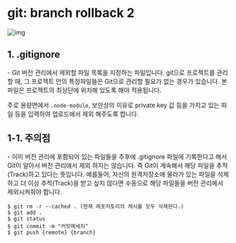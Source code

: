 # git: branch rollback 2

![img](https://img1.daumcdn.net/thumb/R1280x0/?scode=mtistory2&fname=https%3A%2F%2Fblog.kakaocdn.net%2Fdn%2FbKybQu%2FbtqDg4SUEx6%2FKdyv2aCtOOnZDtErGKiCEK%2Fimg.png)
## 1. .gitignore
\- Git 버전 관리에서 제외할 파일 목록을 지정하는 파일입니다. git으로 프로젝트를 관리할 때, 그 프로젝트 안의 특정파일들은 Git으로 관리할 필요가 없는 경우가 있습니다. 본 파일은 프로젝트의 최상단에 위치해 있도록 해야 적용됩니다.

주로 용량면에서 `.node-module`, 보안상의 이유로 private key 값 등을 가지고 있는 파일 등을 입력하여 업로드에서 제외 해주도록 합니다.

## 1-1. 주의점
\- 이미 버전 관리에 포함되어 있는 파일들을 추후에 .gitignore 파일에 기록한다고 해서 Git이 알아서 버전 관리에서 제외 하지는 않습니다. 즉 Git이 계속해서 해당 파일을 추적(Track)하고 있다는 뜻입니다. 예를들어, 자신의 원격저장소에 올라가 있는 파일을 삭제하고 더 이상 추적(Track)을 받고 싶지 않다면 수동으로 해당 파일들을 버전 관리에서 제외시켜줘야 합니다.

```
$ git rm -r --cached . (현재 레포지토리의 캐시를 모두 삭제한다.)
$ git add .
$ git status
$ git commit -m "커밋메세지"
$ git push {remote} {branch}
```